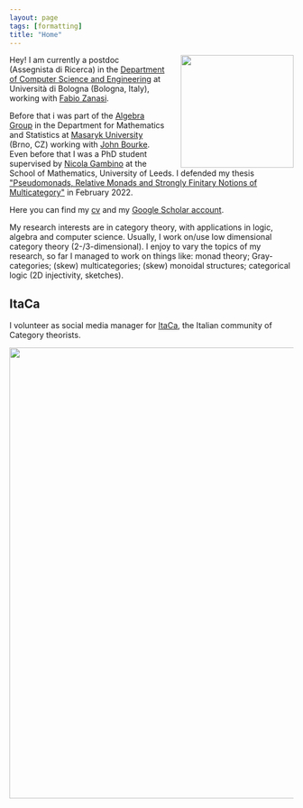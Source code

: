 ```yaml
---
layout: page
tags: [formatting]
title: "Home"
---
```


<a><img src="http://globbia.github.io/assets/io_ramen.jpg" align="right" width="200" style="float:right;margin-left:2em"></a>


Hey! I am currently a postdoc (Assegnista di Ricerca) in the [Department of Computer Science and Engineering](https://disi.unibo.it/en) at Università di Bologna (Bologna, Italy), working with [Fabio Zanasi](http://www.zanasi.com/fabio/#/main.html). 

Before that i was part of the [Algebra Group](http://www.math.muni.cz/~bourkej/BAS.html) in the Department for Mathematics and Statistics at [Masaryk University](https://www.math.muni.cz/english/) (Brno, CZ) working with [John Bourke](https://www.math.muni.cz/~bourkej/). 
Even before that I was a PhD student supervised by [Nicola Gambino](http://www1.maths.leeds.ac.uk/~pmtng/) at the School of Mathematics, University of Leeds. I defended my thesis ["Pseudomonads, Relative Monads and Strongly Finitary Notions of Multicategory"](https://etheses.whiterose.ac.uk/30578/) in February 2022. 

Here you can find my [cv](Gabriele_Lobbia_CV.pdf) and my [Google Scholar account](https://scholar.google.com/citations?user=xjHu2moAAAAJ&hl=it).

My research interests are in category theory, with applications in logic, algebra and computer science. 
Usually, I work on/use low dimensional category theory (2-/3-dimensional).
I enjoy to vary the topics of my research, so far I managed to work on things like: monad theory; Gray-categories; (skew) multicategories; (skew) monoidal structures; categorical logic (2D injectivity, sketches). 

## ItaCa
I volunteer as social media manager for [ItaCa](https://progetto-itaca.github.io/), the Italian community of Category theorists. 

<a><img src="http://globbia.github.io/assets/bojack_hopper.png" align="middle" width="800" ></a>



